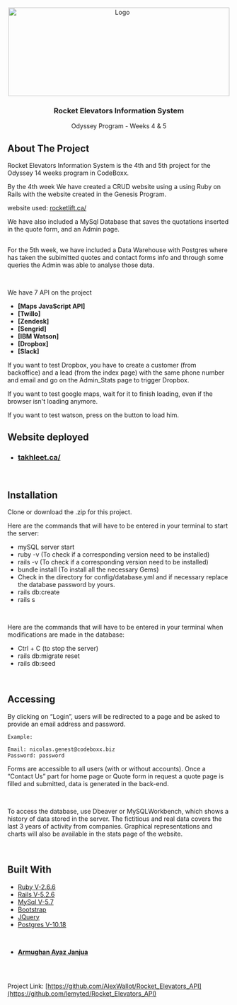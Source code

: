 <!-- PROJECT LOGO -->
<br />
<p align="center">
  <a href="https://rocketlift.ca/assets/_rocket/R2-3c6296bf2343b849b947f8ccfce0de61dd34ba7f9e2a23a53d0a743bc4604e3c.png">
    <img src="https://rocketlift.ca/assets/_rocket/R2-3c6296bf2343b849b947f8ccfce0de61dd34ba7f9e2a23a53d0a743bc4604e3c.png" alt="Logo" width="500" height="200">
  </a>

  <h3 align="center">Rocket Elevators Information System
</h3>
  
  <p align="center">
    Odyssey Program - Weeks 4 & 5
  </p>
</p>



<!-- ABOUT THE PROJECT -->
## About The Project

Rocket Elevators Information System is the 4th and 5th project for the Odyssey 14 weeks program in CodeBoxx. 

By the 4th week We have created a CRUD website using a using Ruby on Rails with the website created in the Genesis Program. 

website used: [rocketlift.ca/](https://rocketlift.ca/)

We have also included a MySql Database that saves the quotations inserted in the quote form, and an Admin page.

##

For the 5th week, we have included a Data Warehouse with Postgres where has taken the subimitted quotes and contact forms info and through some queries
the Admin was able to analyse those data.

<br>

We have 7 API on the project

- **[Maps JavaScript API]**
- **[Twillo]**
- **[Zendesk]**
- **[Sengrid]**
- **[IBM Watson]**
- **[Dropbox]**
- **[Slack]**

If you want to test Dropbox, you have to create a customer (from backoffice) and a lead (from the index page) with the same phone number and email and go on the Admin_Stats page to trigger Dropbox.

If you want to test google maps, wait for it to finish loading, even if the browser isn't loading anymore.

If you want to test watson, press on the button to load him.

## Website deployed

* ### [takhleet.ca/](https://takhleet.ca/)

<br>

## Installation

Clone or download the .zip for this project. 

Here are the commands that will have to be entered in your terminal to start the server:
- mySQL server start
- ruby -v (To check if a corresponding version need to be installed)
- rails -v (To check if a corresponding version need to be installed)
- bundle install (To install all the necessary Gems)
- Check in the directory for config/database.yml and if necessary replace the database password by yours.
- rails db:create
- rails s

<br>

Here are the commands that will have to be entered in your terminal when modifications are made in the database:
- Ctrl + C (to stop the server)
- rails db:migrate reset
- rails db:seed

<br>

## Accessing

By clicking on “Login”, users will be redirected to a page and be asked to provide an email address and password.
	
	Example: 

	Email: nicolas.genest@codeboxx.biz
	Password: password

Forms are accessible to all users (with or without accounts). Once a “Contact Us” part for home page or Quote form in request a quote page is filled and submitted, data is generated in the back-end.

<br>

To access the database, use Dbeaver or MySQLWorkbench, which shows a history of data stored in the server. The fictitious and real data covers the last 3 years of activity from companies. Graphical representations and charts will also be available in the stats page of the website. 

<br>

## Built With

* [Ruby V-2.6.6](https://www.ruby-lang.org/en/)
* [Rails V-5.2.6](https://guides.rubyonrails.org/)
* [MySql V-5.7](https://dev.mysql.com/)
* [Bootstrap](https://getbootstrap.com)
* [JQuery](https://jquery.com)
* [Postgres V-10.18](https://www.postgresql.org/docs/10/release-10-18.html)


<br>

<!-- MEMBERS -->

- **[Armughan Ayaz Janjua](https://github.com/armughanayaz)**



<br>

##
Project Link: [https://github.com/AlexWallot/Rocket_Elevators_API](https://github.com/lemyted/Rocket_Elevators_API)
